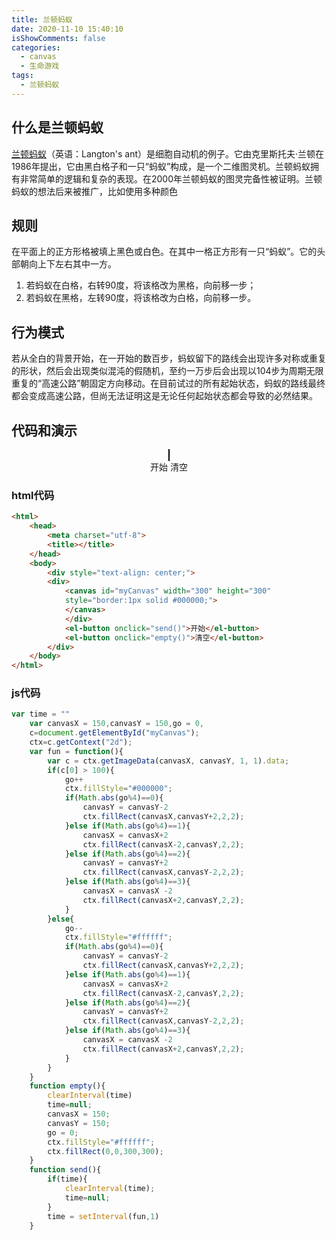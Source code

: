 ```yaml
---
title: 兰顿蚂蚁
date: 2020-11-10 15:40:10
isShowComments: false
categories: 
  - canvas
  - 生命游戏
tags: 
  - 兰顿蚂蚁
---
```


## 什么是兰顿蚂蚁

[兰顿蚂蚁](https://baike.baidu.com/item/%E5%85%B0%E9%A1%BF%E8%9A%82%E8%9A%81/10130501?fr=aladdin "兰顿蚂蚁")（英语：Langton's ant）是细胞自动机的例子。它由克里斯托夫·兰顿在1986年提出，它由黑白格子和一只“蚂蚁”构成，是一个二维图灵机。兰顿蚂蚁拥有非常简单的逻辑和复杂的表现。在2000年兰顿蚂蚁的图灵完备性被证明。兰顿蚂蚁的想法后来被推广，比如使用多种颜色

## 规则
在平面上的正方形格被填上黑色或白色。在其中一格正方形有一只“蚂蚁”。它的头部朝向上下左右其中一方。
1. 若蚂蚁在白格，右转90度，将该格改为黑格，向前移一步；
2. 若蚂蚁在黑格，左转90度，将该格改为白格，向前移一步。

## 行为模式
若从全白的背景开始，在一开始的数百步，蚂蚁留下的路线会出现许多对称或重复的形状，然后会出现类似混沌的假随机，至约一万步后会出现以104步为周期无限重复的“高速公路”朝固定方向移动。在目前试过的所有起始状态，蚂蚁的路线最终都会变成高速公路，但尚无法证明这是无论任何起始状态都会导致的必然结果。

## 代码和演示

<html>
	<head>
		<meta charset="utf-8">
		<title></title>
	</head>
	<body>
		<div style="text-align: center;">
		<div>
			<canvas id="myCanvas" width="300" height="300"
			style="border:1px solid #000000;">
			</canvas>
			</div>
			<el-button onclick="send()">开始</el-button>
			<el-button onclick="empty()">清空</el-button>
		</div>
	</body>
</html>
<script>
	//	使用let会重复声明 
	var time = ""
	var canvasX = 150,canvasY = 150,go = 0,
	c=document.getElementById("myCanvas");
	ctx=c.getContext("2d");
	var fun = function(){
		var c = ctx.getImageData(canvasX, canvasY, 1, 1).data;
		if(c[0] > 100){
			go++
			ctx.fillStyle="#000000";
			if(Math.abs(go%4)==0){
				canvasY = canvasY-2
				ctx.fillRect(canvasX,canvasY+2,2,2);
			}else if(Math.abs(go%4)==1){
				canvasX = canvasX+2
				ctx.fillRect(canvasX-2,canvasY,2,2);
			}else if(Math.abs(go%4)==2){
				canvasY = canvasY+2
				ctx.fillRect(canvasX,canvasY-2,2,2);
			}else if(Math.abs(go%4)==3){
				canvasX = canvasX -2
				ctx.fillRect(canvasX+2,canvasY,2,2);
			}
		}else{
			go-- 
			ctx.fillStyle="#ffffff";
			if(Math.abs(go%4)==0){
				canvasY = canvasY-2
				ctx.fillRect(canvasX,canvasY+2,2,2);
			}else if(Math.abs(go%4)==1){
				canvasX = canvasX+2
				ctx.fillRect(canvasX-2,canvasY,2,2);
			}else if(Math.abs(go%4)==2){
				canvasY = canvasY+2
				ctx.fillRect(canvasX,canvasY-2,2,2);
			}else if(Math.abs(go%4)==3){
				canvasX = canvasX -2
				ctx.fillRect(canvasX+2,canvasY,2,2);
			}
		}
	}
	function empty(){
		clearInterval(time)
		time=null;
		canvasX = 150;
		canvasY = 150;
		go = 0;
		ctx.fillStyle="#ffffff";
		ctx.fillRect(0,0,300,300);
	}
	function send(){
		if(time){
			clearInterval(time);
			time=null;
		}
		time = setInterval(fun,1)
	}
</script>

### **html代码**

```html
<html>
	<head>
		<meta charset="utf-8">
		<title></title>
	</head>
	<body>
		<div style="text-align: center;">
		<div>
			<canvas id="myCanvas" width="300" height="300"
			style="border:1px solid #000000;">
			</canvas>
			</div>
			<el-button onclick="send()">开始</el-button>
			<el-button onclick="empty()">清空</el-button>
		</div>
	</body>
</html>
```

### **js代码**

```js
var time = ""
	var canvasX = 150,canvasY = 150,go = 0,
	c=document.getElementById("myCanvas");
	ctx=c.getContext("2d");
	var fun = function(){
		var c = ctx.getImageData(canvasX, canvasY, 1, 1).data;
		if(c[0] > 100){
			go++
			ctx.fillStyle="#000000";
			if(Math.abs(go%4)==0){
				canvasY = canvasY-2
				ctx.fillRect(canvasX,canvasY+2,2,2);
			}else if(Math.abs(go%4)==1){
				canvasX = canvasX+2
				ctx.fillRect(canvasX-2,canvasY,2,2);
			}else if(Math.abs(go%4)==2){
				canvasY = canvasY+2
				ctx.fillRect(canvasX,canvasY-2,2,2);
			}else if(Math.abs(go%4)==3){
				canvasX = canvasX -2
				ctx.fillRect(canvasX+2,canvasY,2,2);
			}
		}else{
			go-- 
			ctx.fillStyle="#ffffff";
			if(Math.abs(go%4)==0){
				canvasY = canvasY-2
				ctx.fillRect(canvasX,canvasY+2,2,2);
			}else if(Math.abs(go%4)==1){
				canvasX = canvasX+2
				ctx.fillRect(canvasX-2,canvasY,2,2);
			}else if(Math.abs(go%4)==2){
				canvasY = canvasY+2
				ctx.fillRect(canvasX,canvasY-2,2,2);
			}else if(Math.abs(go%4)==3){
				canvasX = canvasX -2
				ctx.fillRect(canvasX+2,canvasY,2,2);
			}
		}
	}
	function empty(){
		clearInterval(time)
		time=null;
		canvasX = 150;
		canvasY = 150;
		go = 0;
		ctx.fillStyle="#ffffff";
		ctx.fillRect(0,0,300,300);
	}
	function send(){
		if(time){
			clearInterval(time);
			time=null;
		}
		time = setInterval(fun,1)
	}
```